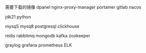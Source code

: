 需要下载的镜像
dpanel
nginx-proxy-manager
portainer
gitlab
nacos

jdk21
python

mysq5
mysq8
postgresql
clickhouse

redis
rabbitmq
mongodb
kafka
zookeeper

graylog
grafana
prometheus
ELK 
